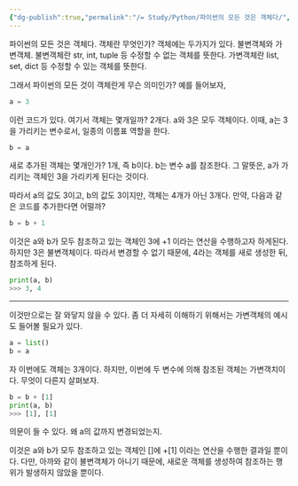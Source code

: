 ```yaml
---
{"dg-publish":true,"permalink":"/= Study/Python/파이썬의 모든 것은 객체다/","created":"2024-04-15T15:00:58.000+09:00","updated":"2025-01-14T15:33:46.000+09:00"}
---
```



파이썬의 모든 것은 객체다.
객체란 무엇인가?
객체에는 두가지가 있다. 불변객체와 가변객체.
불변객체란 str, int, tuple 등 수정할 수 없는 객체를 뜻한다.
가변객체란 list, set, dict 등 수정할 수 있는 객체를 뜻한다.

그래서 파이썬의 모든 것이 객체란게 무슨 의미인가?
예를 들어보자,
```python
a = 3
```
이런 코드가 있다. 여기서 객체는 몇개일까?
2개다.
a와 3은 모두 객체이다. 이때, a는 3을 가리키는 변수로서, 일종의 이름표 역할을 한다.

```python
b = a
```
새로 추가된 객체는 몇개인가?
1개, 즉 b이다.
b는 변수 a를 참조한다. 그 말뜻은, a가 가리키는 객체인 3을 가리키게 된다는 것이다.

따라서 a의 값도 3이고, b의 값도 3이지만, 객체는 4개가 아닌 3개다.
만약, 다음과 같은 코드를 추가한다면 어떨까?

```python
b = b + 1
```
이것은 a와 b가 모두 참조하고 있는 객체인 3에 +1 이라는 연산을 수행하고자 하게된다.
하지만 3은 불변객체이다. 따라서 변경할 수 없기 때문에, 4라는 객체를 새로 생성한 뒤, 참조하게 된다. 
```python
print(a, b)
>>> 3, 4
```
---

이것만으로는 잘 와닿지 않을 수 있다.
좀 더 자세히 이해하기 위해서는 가변객체의 예시도 들어볼 필요가 있다.
```python
a = list()
b = a
```
자 이번에도 객체는 3개이다.
하지만, 이번에 두 변수에 의해 참조된 객체는 가변객치이다.
무엇이 다른지 살펴보자.
```python
b = b + [1]
print(a, b)
>>> [1], [1]
```
의문이 들 수 있다. 왜 a의 값까지 변경되었는지.

이것은 a와 b가 모두 참조하고 있는 객체인 []에 +[1] 이라는 연산을 수행한 결과일 뿐이다.
다만, 아까와 같이 불변객체가 아니기 때문에, 새로운 객체를 생성하여 참조하는 행위가 발생하지 않았을 뿐이다.
